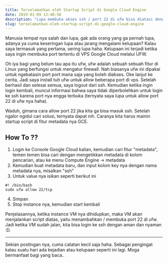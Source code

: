 ```yaml
---
title: Terselamatkan oleh Startup Script di Google Cloud Engine
date: 2019-01-09 13:48:58
description: "Lupa membuka akses ssh / port 22 di ufw bisa diatasi dengan fitur Startup Script di metadata GCE"
slug: terselamatkan-oleh-startup-script-di-google-cloud-engine
---
```


Manusia tempat nya salah dan lupa, gak ada orang yang ga pernah lupa, adanya ya cuma keseringan lupa atau jarang mengalami kelupaan? Kalau saya termasuk yang pertama, sering lupa haha. Kelupaan ini terjadi ketika saya ingin membuka port tertentu di VPS Google Cloud melalui UFW.

Oh iya bagi yang belum tau apa itu ufw, ufw adalah sebuah sebuah fitur di Linux yang berfungsi untuk mengatur firewall. Nah biasanya ufw ini dipakai untuk ngebatasin port port mana saja yang boleh diakses. Oke lanjut ke cerita, Jadi saya install tuh ufw untuk allow beberapa port di vps. Setelah berhasil dan selesai semua, saya logout dari ssh. Kemudian ketika ingin login kembali, muncul informasi bahwa saya tidak diperbolehkan untuk login ke ssh karena port nya engga terbuka (ternyata saya lupa untuk allow port 22 di ufw nya haha).

Waduh, gimana cara allow port 22 jika kita ga bisa masuk ssh. Setelah ngalor ngidul cari solusi, ternyata dapat nih. Caranya kita harus mainin startup script di fitur metadata nya GCE.

## How To ??

1. Login ke Console Google Cloud kalian, kemudian cari fitur "metadata", temen temen bisa cari dengan mengetikkan metadata di kolom pencarian, atau ke menu Compute Engine -> metadata
2. Kemudian buat metadata baru, dan input kolom key nya dengan nama metadata nya, misalkan "ssh"
3. Untuk value nya isikan seperti berikut ini

```
#! /bin/bash
sudo ufw allow 22/tcp
```

4. Simpan
5. Stop instance nya, kemudian start kembali

Penjelasannya, ketika instance VM nya dihidupkan, maka VM akan menjalankan script diatas, yaitu menambahkan / membuka port 22 di ufw. Jadi ketika VM sudah jalan, kita bisa login ke ssh dengan aman dan nyaman :D.

<hr/>

Sekian postingan nya, cuma catatan kecil saja haha. Sebagai pengingat kalau suatu hari ada kejadian atau kelupaan seperti ini lagi. Moga bermanfaat bagi yang baca..
